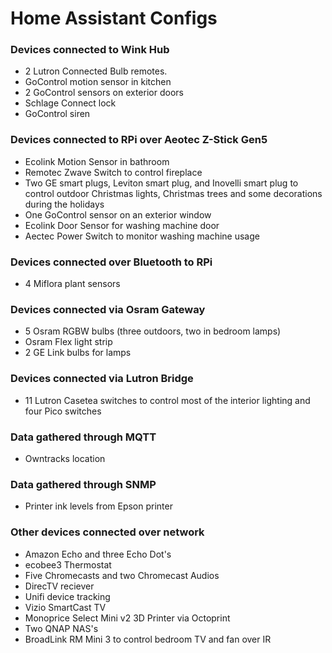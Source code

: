 # Home Assistant Configs

### Devices connected to Wink Hub

 * 2 Lutron Connected Bulb remotes. 
 * GoControl motion sensor in kitchen
 * 2 GoControl sensors on exterior doors
 * Schlage Connect lock
 * GoControl siren

### Devices connected to RPi over Aeotec Z-Stick Gen5

 * Ecolink Motion Sensor in bathroom
 * Remotec Zwave Switch to control fireplace
 * Two GE smart plugs, Leviton smart plug, and Inovelli smart plug to control outdoor Christmas lights, Christmas trees and some decorations during the holidays
 * One GoControl sensor on an exterior window
 * Ecolink Door Sensor for washing machine door
 * Aectec Power Switch to monitor washing machine usage

### Devices connected over Bluetooth to RPi

 * 4 Miflora plant sensors

### Devices connected via Osram Gateway

 * 5 Osram RGBW bulbs (three outdoors, two in bedroom lamps)
 * Osram Flex light strip
 * 2 GE Link bulbs for lamps

### Devices connected via Lutron Bridge
 * 11 Lutron Casetea switches to control most of the interior lighting and four Pico switches 

### Data gathered through MQTT

 * Owntracks location

### Data gathered through SNMP

 * Printer ink levels from Epson printer

### Other devices connected over network

 * Amazon Echo and three Echo Dot's
 * ecobee3 Thermostat
 * Five Chromecasts and two Chromecast Audios
 * DirecTV reciever
 * Unifi device tracking
 * Vizio SmartCast TV
 * Monoprice Select Mini v2 3D Printer via Octoprint
 * Two QNAP NAS's
 * BroadLink RM Mini 3 to control bedroom TV and fan over IR
